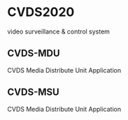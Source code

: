 # CVDS2020

video surveillance &amp; control system

## CVDS-MDU

CVDS Media Distribute Unit Application

## CVDS-MSU

CVDS Media Distribute Unit Application
